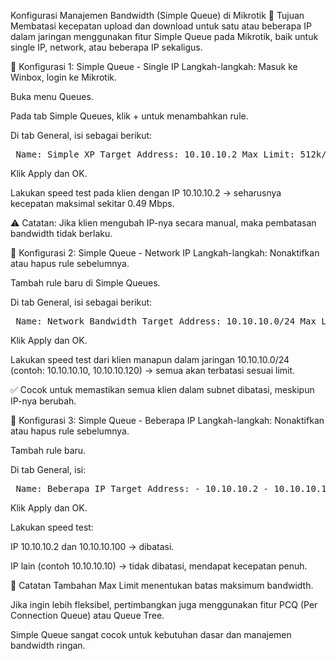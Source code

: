  Konfigurasi Manajemen Bandwidth (Simple Queue) di Mikrotik
🧾 Tujuan
Membatasi kecepatan upload dan download untuk satu atau beberapa IP dalam jaringan menggunakan fitur Simple Queue pada Mikrotik, baik untuk single IP, network, atau beberapa IP sekaligus.

🔧 Konfigurasi 1: Simple Queue - Single IP
Langkah-langkah:
Masuk ke Winbox, login ke Mikrotik.

Buka menu Queues.

Pada tab Simple Queues, klik + untuk menambahkan rule.

Di tab General, isi sebagai berikut:

<pre> Name: Simple XP Target Address: 10.10.10.2 Max Limit: 512k/512k (Download/Upload) </pre>
Klik Apply dan OK.

Lakukan speed test pada klien dengan IP 10.10.10.2 → seharusnya kecepatan maksimal sekitar 0.49 Mbps.

⚠️ Catatan: Jika klien mengubah IP-nya secara manual, maka pembatasan bandwidth tidak berlaku.

🔧 Konfigurasi 2: Simple Queue - Network IP
Langkah-langkah:
Nonaktifkan atau hapus rule sebelumnya.

Tambah rule baru di Simple Queues.

Di tab General, isi sebagai berikut:

<pre> Name: Network Bandwidth Target Address: 10.10.10.0/24 Max Limit: 512k/512k </pre>
Klik Apply dan OK.

Lakukan speed test dari klien manapun dalam jaringan 10.10.10.0/24 (contoh: 10.10.10.10, 10.10.10.120) → semua akan terbatasi sesuai limit.

✅ Cocok untuk memastikan semua klien dalam subnet dibatasi, meskipun IP-nya berubah.

🔧 Konfigurasi 3: Simple Queue - Beberapa IP
Langkah-langkah:
Nonaktifkan atau hapus rule sebelumnya.

Tambah rule baru.

Di tab General, isi:

<pre> Name: Beberapa IP Target Address: - 10.10.10.2 - 10.10.10.100 (tambahkan via tombol panah ke bawah) Max Limit: 512k/512k </pre>
Klik Apply dan OK.

Lakukan speed test:

IP 10.10.10.2 dan 10.10.10.100 → dibatasi.

IP lain (contoh 10.10.10.10) → tidak dibatasi, mendapat kecepatan penuh.

📝 Catatan Tambahan
Max Limit menentukan batas maksimum bandwidth.

Jika ingin lebih fleksibel, pertimbangkan juga menggunakan fitur PCQ (Per Connection Queue) atau Queue Tree.

Simple Queue sangat cocok untuk kebutuhan dasar dan manajemen bandwidth ringan.
